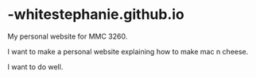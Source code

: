-whitestephanie.github.io
=========================

My personal website for MMC 3260.

I want to make a personal website explaining how to make mac n cheese.

I want to do well.